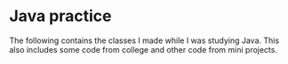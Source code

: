# Java practice
The following contains the classes I made while I was studying Java. This also includes some code from college and other code from mini projects.

